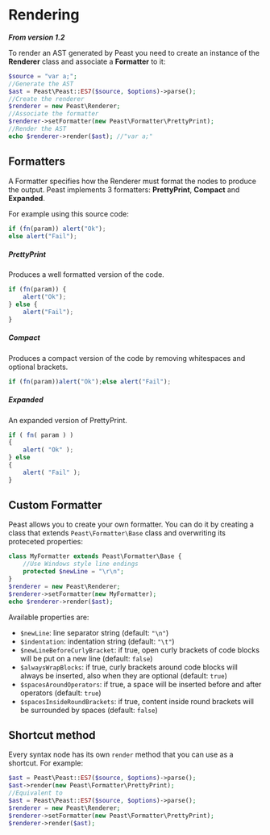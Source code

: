Rendering
==========
**_From version 1.2_**

To render an AST generated by Peast you need to create an instance of the **Renderer** class and associate a **Formatter** to it:
```php
$source = "var a;";
//Generate the AST
$ast = Peast\Peast::ES7($source, $options)->parse();
//Create the renderer
$renderer = new Peast\Renderer;
//Associate the formatter
$renderer->setFormatter(new Peast\Formatter\PrettyPrint);
//Render the AST
echo $renderer->render($ast); //"var a;"
```

Formatters
-------------
A Formatter specifies how the Renderer must format the nodes to produce the output.
Peast implements 3 formatters: **PrettyPrint**, **Compact** and **Expanded**.

For example using this source code:
```js
if (fn(param)) alert("Ok");
else alert("Fail");
```

##### PrettyPrint
Produces a well formatted version of the code.
```js
if (fn(param)) {
    alert("Ok");
} else {
    alert("Fail");
}
```

##### Compact
Produces a compact version of the code by removing whitespaces and optional brackets.
```js
if (fn(param))alert("Ok");else alert("Fail");
```

##### Expanded
An expanded version of PrettyPrint.
```js
if ( fn( param ) )
{
    alert( "Ok" );
} else
{
    alert( "Fail" );
}
```

Custom Formatter
-------------
Peast allows you to create your own formatter.
You can do it by creating a class that extends `Peast\Formatter\Base` class and overwriting its proteceted properties:

```php
class MyFormatter extends Peast\Formatter\Base {
    //Use Windows style line endings
    protected $newLine = "\r\n";
}
$renderer = new Peast\Renderer;
$renderer->setFormatter(new MyFormatter);
echo $renderer->render($ast);
```

Available properties are:
* `$newLine`: line separator string (default: `"\n"`)
* `$indentation`: indentation string (default: `"\t"`)
* `$newLineBeforeCurlyBracket`: if true, open curly brackets of code blocks will be put on a new line (default: `false`)
* `$alwaysWrapBlocks`: if true, curly brackets around code blocks will always be inserted, also when they are optional (default: `true`)
* `$spacesAroundOperators`: if true, a space will be inserted before and after operators (default: `true`)
* `$spacesInsideRoundBrackets`: if true, content inside round brackets will be surrounded by spaces (default: `false`)

Shortcut method
-------------
Every syntax node has its own `render` method that you can use as a shortcut.
For example:

```php
$ast = Peast\Peast::ES7($source, $options)->parse();
$ast->render(new Peast\Formatter\PrettyPrint);
//Equivalent to
$ast = Peast\Peast::ES7($source, $options)->parse();
$renderer = new Peast\Renderer;
$renderer->setFormatter(new Peast\Formatter\PrettyPrint);
$renderer->render($ast);
```
